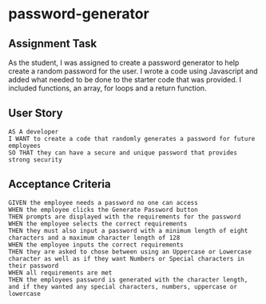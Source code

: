 # password-generator

## Assignment Task

As the student, I was assigned to create a password generator to help create a random password for the user. I wrote a code using Javascript and added what needed to be done to the starter code that was provided. I included functions, an array, for loops and a return function.


## User Story

```
AS A developer 
I WANT to create a code that randomly generates a password for future employees
SO THAT they can have a secure and unique password that provides strong security

```


## Acceptance Criteria

```
GIVEN the employee needs a password no one can access
WHEN the employee clicks the Generate Password button
THEN prompts are displayed with the requirements for the password
WHEN the employee selects the correct requirements 
THEN they must also input a password with a minimum length of eight characters and a maximum character length of 128
WHEN the employee inputs the correct requirements
THEN they are asked to chose between using an Uppercase or Lowercase character as well as if they want Numbers or Special characters in their password
WHEN all requirements are met
THEN the employees password is generated with the character length, and if they wanted any special characters, numbers, uppercase or lowercase
```


